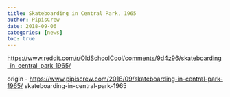 ```yaml
---
title: Skateboarding in Central Park, 1965
author: PipisCrew
date: 2018-09-06
categories: [news]
toc: true
---
```


https://www.reddit.com/r/OldSchoolCool/comments/9d4z96/skateboarding_in_central_park_1965/

origin - https://www.pipiscrew.com/2018/09/skateboarding-in-central-park-1965/ skateboarding-in-central-park-1965